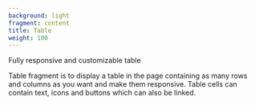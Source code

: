 ```yaml
---
background: light
fragment: content
title: Table
weight: 100
---
```


Fully responsive and customizable table

<!--more-->

Table fragment is to display a table in the page containing as many rows and
columns as you want and make them responsive. Table cells can contain text,
icons and buttons which can also be linked.
